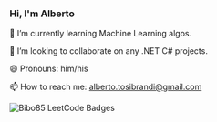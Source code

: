 ### Hi, I'm Alberto

🌱 I’m currently learning Machine Learning algos.

👯 I’m looking to collaborate on any .NET C# projects.

😄 Pronouns: him/his

📫 How to reach me: alberto.tosibrandi@gmail.com

<img src="https://leetcode-badge-showcase.vercel.app/api?username=bibo85&theme=dark" alt="Bibo85 LeetCode Badges"/>

<!--
**19bibo85/19bibo85** is a ✨ _special_ ✨ repository because its `README.md` (this file) appears on your GitHub profile.

Here are some ideas to get you started:

- 🔭 I’m currently working on ...
- 🌱 I’m currently learning ...
- 👯 I’m looking to collaborate on ...
- 🤔 I’m looking for help with ...
- 💬 Ask me about ...
- 📫 How to reach me: ...
- 😄 Pronouns: ...
- ⚡ Fun fact: ...
-->
